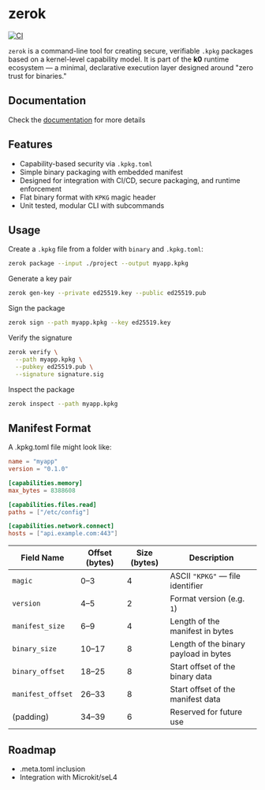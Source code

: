 # zerok

[![CI](https://github.com/doriancodes/zerok/actions/workflows/ci.yml/badge.svg)](https://github.com/doriancodes/zerok/actions/workflows/ci.yml)


`zerok` is a command-line tool for creating secure, verifiable `.kpkg` packages based on a kernel-level capability model. It is part of the **k0** runtime ecosystem — a minimal, declarative execution layer designed around "zero trust for binaries."

## Documentation

Check the [documentation](https://doriancodes.github.io/zerok/) for more details

## Features

- Capability-based security via `.kpkg.toml`
- Simple binary packaging with embedded manifest
- Designed for integration with CI/CD, secure packaging, and runtime enforcement
- Flat binary format with `KPKG` magic header
- Unit tested, modular CLI with subcommands

## Usage

Create a `.kpkg` file from a folder with `binary` and `.kpkg.toml`:

```bash
zerok package --input ./project --output myapp.kpkg
```
Generate a key pair
```bash
zerok gen-key --private ed25519.key --public ed25519.pub
```
Sign the package
```bash
zerok sign --path myapp.kpkg --key ed25519.key
```
Verify the signature
```bash
zerok verify \
  --path myapp.kpkg \
  --pubkey ed25519.pub \
  --signature signature.sig
```
Inspect the package
```bash
zerok inspect --path myapp.kpkg
```
## Manifest Format
A .kpkg.toml file might look like:

```toml
name = "myapp"
version = "0.1.0"

[capabilities.memory]
max_bytes = 8388608

[capabilities.files.read]
paths = ["/etc/config"]

[capabilities.network.connect]
hosts = ["api.example.com:443"]
```

| Field Name        | Offset (bytes) | Size (bytes) | Description                           |
| ----------------- | -------------- | ------------ | ------------------------------------- |
| `magic`           | 0–3            | 4            | ASCII `"KPKG"` — file identifier      |
| `version`         | 4–5            | 2            | Format version (e.g. `1`)             |
| `manifest_size`   | 6–9            | 4            | Length of the manifest in bytes       |
| `binary_size`     | 10–17          | 8            | Length of the binary payload in bytes |
| `binary_offset`   | 18–25          | 8            | Start offset of the binary data       |
| `manifest_offset` | 26–33          | 8            | Start offset of the manifest data     |
| (padding)         | 34–39          | 6            | Reserved for future use               |

## Roadmap
- .meta.toml inclusion
- Integration with Microkit/seL4
